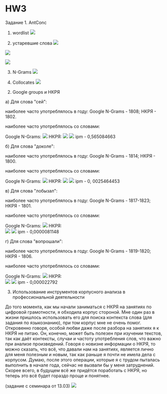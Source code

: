 # HW3
Задание 1. AntConc
1) wordlist
![](hw2.PNG)

2) устаревшие слова
![](fdo.PNG)

![](lomb.PNG)

![](lom2.PNG)

3) N-Grams
![](hw1.PNG)


4) Collocates
![](hw4.PNG)

2. Google groups и НКРЯ

а) Для слова "сей":

наиболее часто употреблялось в году:
Google N-Grams - 1808;
НКРЯ - 1802.

наиболее часто употреблялось со словами: 

Google N-Grams:
![](gng1.png)
НКРЯ: 
![](rk1.png)
![](gn4.png)
ipm - 0,565084663


б) Для слова "доколе":

наиболее часто употреблялось в году:
Google N-Grams - 1814;
НКРЯ - 1800.

наиболее часто употреблялось со словами:

Google N-Grams: 
![](gng2.png)
НКРЯ:
![](rk2.png)
![](gn2.png)
ipm - 0, 0025464453


в) Для слова "лобызал":

наиболее часто употреблялось в году:
Google N-Grams - 1817-1823;
НКРЯ - 1801.

наиболее часто употреблялось со словами:

Google N-Grams:
![](gng3.png)
НКРЯ:  
![](rk3.png)
![](gn3.png)
ipm - 0,0000081148


г) Для слова "вопрошали":

наиболее часто употреблялось в году:
Google N-Grams - 1819-1820;
НКРЯ - 1806.

наиболее часто употреблялось со словами:

Google N-Grams:
![](gng4.png)
НКРЯ:  
![](rk4.png)
![](gn1.png)
ipm - 0,000022792


3. Использование инструментов корпусного анализа в профессиональной деятельности

До того момента, как мы начали заниматься с НКРЯ на занятиях по цифровой грамотности, я обходила корпус стороной. Мне один раз в жизни пришлось использовать его для поиска контекста слова (для задания по языкознанию), при том корпус мне не очень помог. Откровенно говоря, особой любви даже после разбора на занятиях я к НКРЯ не питаю. Он, конечно, может быть полезен при изучении текстов, так как даёт контексты, случаи и частоту употребления слов, что важно при анализе произведений. Говоря о новизне информации о НКРЯ, то можно сказать, что всё, что давали нам на занятиях, является лично для меня полезным и новым, так как раньше я почти не имела дела с корпусом. Думаю, после этого операции, которые я с трудом пыталась выполнить в начале года, сейчас не вызвали бы у меня затруднений. Скорее всего, в будущем всё же придётся поработать с НКРЯ, но теперь это всё будет гораздо проще и понятнее. 


(задание с семинара от 13.03)
![](rt.PNG)
